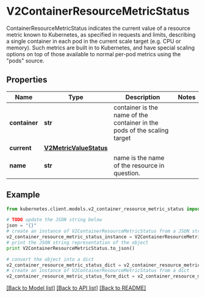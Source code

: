 # V2ContainerResourceMetricStatus

ContainerResourceMetricStatus indicates the current value of a resource metric known to Kubernetes, as specified in requests and limits, describing a single container in each pod in the current scale target (e.g. CPU or memory).  Such metrics are built in to Kubernetes, and have special scaling options on top of those available to normal per-pod metrics using the \"pods\" source.

## Properties
Name | Type | Description | Notes
------------ | ------------- | ------------- | -------------
**container** | **str** | container is the name of the container in the pods of the scaling target | 
**current** | [**V2MetricValueStatus**](V2MetricValueStatus.md) |  | 
**name** | **str** | name is the name of the resource in question. | 

## Example

```python
from kubernetes.client.models.v2_container_resource_metric_status import V2ContainerResourceMetricStatus

# TODO update the JSON string below
json = "{}"
# create an instance of V2ContainerResourceMetricStatus from a JSON string
v2_container_resource_metric_status_instance = V2ContainerResourceMetricStatus.from_json(json)
# print the JSON string representation of the object
print V2ContainerResourceMetricStatus.to_json()

# convert the object into a dict
v2_container_resource_metric_status_dict = v2_container_resource_metric_status_instance.to_dict()
# create an instance of V2ContainerResourceMetricStatus from a dict
v2_container_resource_metric_status_form_dict = v2_container_resource_metric_status.from_dict(v2_container_resource_metric_status_dict)
```
[[Back to Model list]](../README.md#documentation-for-models) [[Back to API list]](../README.md#documentation-for-api-endpoints) [[Back to README]](../README.md)


